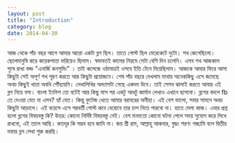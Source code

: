```yaml
---
layout: post
title: "Introduction"
category: blog
date: 2014-04-30
---
```



আজ থেকে পাঁচ বছর আগে আমার আরো একটা ব্লগ ছিল। তাতে পোস্ট ছিল মেরেকেটে দুটো।  শখ জেগেছিলো। ছেলেমানুষি করে কয়েকপাতা ভরিয়েও ছিলাম। স্বভাবতই কালের নিয়মে সেটা বেশি দিন চলেনি। এসব শখ আজকাল পুষে রাখা বড্ড  "এনার্জি কনসুমিং" । তাই কলেজে ওঠামাত্রই ওসবে ইতি টেনে দিয়েছিলাম। আজকে আবার ফিরে আসা কিছুটা সেই অপূর্ণ শখ পূরণ করতে আর কিছুটা প্রয়োজনে। শেষ পাঁচ বছরে দেখলাম মাথায় অনেককিছু এসে জমেছে অথচ কিছুই খাতা অবধি পৌঁছায়নি। লেখালিখির অভ্যাসটা গেছে একদম উবে। তাই সেসব ঝালাই করতে আবার এই ব্লগ নিয়ে বসা। বাংলা ইংলিশ তো বটেই আর কিছু মাস পর একটু আধটু জার্মান লেখাও এখানে ছাপবো। ব্লগের বদলে fb তে দেওয়া যেত না এসব? হ্যাঁ যেত।  কিন্তু ফুটেজ খেতে আমার বরাবরের অনীহা। এই বেশ ভালো, সবার সামনে অথচ কিছুটা আড়ালে। এই বয়েসে এসে পরবর্তী পোস্ট কবে বেরোবে তার চাপ নিতে পারবো না।  হাতে মেলা কাজ। এবার প্রশ্ন হলো ব্লগের বিষয়বস্তু কি? উত্তর: কোনো নির্দিষ্ট বিষয়বস্তু নেই। বেশ মনমতো কোনো ঘটনা পেলে সময় সুযোগ করে লিখে রাখবো, এই তালে আছি। কতদূর কি সম্ভব হবে জানি না। জয় শ্রী রাম, আল্লাহু আকবার, বুদ্ধং শরণং গচ্ছামি বলে দ্বিতীয় দফার ব্লগ লেখা শুরু করছি।
